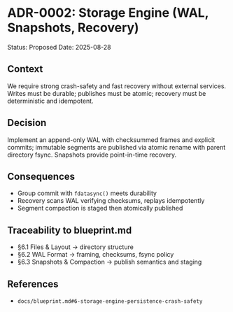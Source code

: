 # ADR-0002: Storage Engine (WAL, Snapshots, Recovery)

Status: Proposed
Date: 2025-08-28

## Context
We require strong crash-safety and fast recovery without external services. Writes must be durable; publishes must be atomic; recovery must be deterministic and idempotent.

## Decision
Implement an append-only WAL with checksummed frames and explicit commits; immutable segments are published via atomic rename with parent directory fsync. Snapshots provide point-in-time recovery.

## Consequences
- Group commit with `fdatasync()` meets durability
- Recovery scans WAL verifying checksums, replays idempotently
- Segment compaction is staged then atomically published


## Traceability to blueprint.md
- §6.1 Files & Layout → directory structure
- §6.2 WAL Format → framing, checksums, fsync policy
- §6.3 Snapshots & Compaction → publish semantics and staging

## References
- `docs/blueprint.md#6-storage-engine-persistence-crash-safety`

